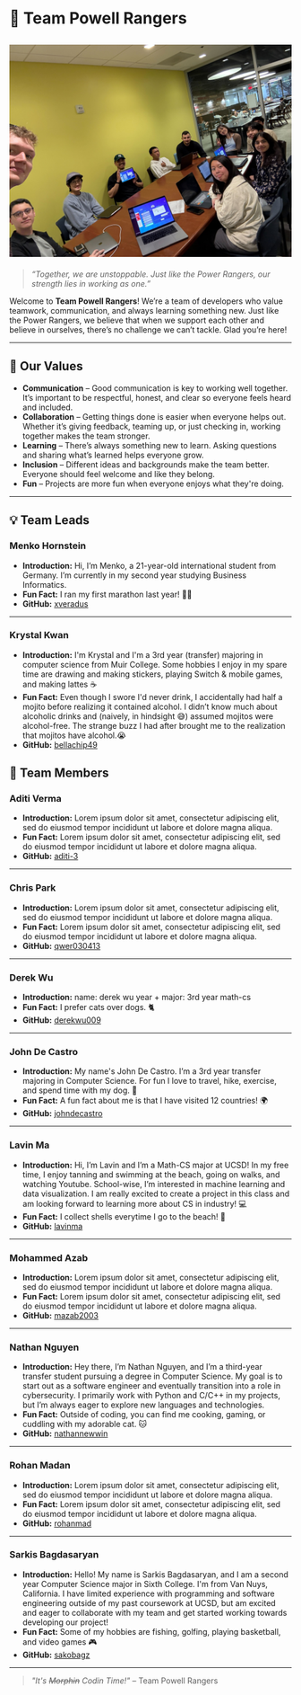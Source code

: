 
# 🚀 Team Powell Rangers
![Team 19 Group Picture](./IMG_3800.jpg)
---
> *“Together, we are unstoppable. Just like the Power Rangers, our strength lies in working as one.”*  

Welcome to **Team Powell Rangers**! We’re a team of developers who value teamwork, communication, and always learning something new. Just like the Power Rangers, we believe that when we support each other and believe in ourselves, there’s no challenge we can’t tackle. Glad you’re here!

---

## 🎯 Our Values

- **Communication** – Good communication is key to working well together. It’s important to be respectful, honest, and clear so everyone feels heard and included.
- **Collaboration** – Getting things done is easier when everyone helps out. Whether it’s giving feedback, teaming up, or just checking in, working together makes the team stronger.
- **Learning** – There’s always something new to learn. Asking questions and sharing what’s learned helps everyone grow.
- **Inclusion** – Different ideas and backgrounds make the team better. Everyone should feel welcome and like they belong.
- **Fun** – Projects are more fun when everyone enjoys what they're doing.

---

## 💡 Team Leads

### Menko Hornstein
- **Introduction:** Hi, I’m Menko, a 21-year-old international student from Germany. I’m currently in my second year studying Business Informatics.
- **Fun Fact:** I ran my first marathon last year! 🏃‍♂️
- **GitHub:** [xveradus](https://xveradus.github.io/CSE-110/)

---

### Krystal Kwan
- **Introduction:** I'm Krystal and I'm a 3rd year (transfer) majoring in computer science from Muir College. Some hobbies I enjoy in my spare time are drawing and making stickers, playing Switch & mobile games, and making lattes ☕️
- **Fun Fact:** Even though I swore I'd never drink, I accidentally had half a mojito before realizing it contained alcohol. I didn’t know much about alcoholic drinks and (naively, in hindsight 😅) assumed mojitos were alcohol-free. The strange buzz I had after brought me to the realization that mojitos have alcohol.😭
- **GitHub:** [bellachip49](https://bellachip49.github.io/krystal-usr-page/)

## 👥 Team Members

###  Aditi Verma
- **Introduction:** Lorem ipsum dolor sit amet, consectetur adipiscing elit, sed do eiusmod tempor incididunt ut labore et dolore magna aliqua.
- **Fun Fact:** Lorem ipsum dolor sit amet, consectetur adipiscing elit, sed do eiusmod tempor incididunt ut labore et dolore magna aliqua.
- **GitHub:** [aditi-3](https://aditi-3.github.io/GitHub-Pages-project/)

---

###  Chris Park

- **Introduction:** Lorem ipsum dolor sit amet, consectetur adipiscing elit, sed do eiusmod tempor incididunt ut labore et dolore magna aliqua.
- **Fun Fact:** Lorem ipsum dolor sit amet, consectetur adipiscing elit, sed do eiusmod tempor incididunt ut labore et dolore magna aliqua.
- **GitHub:** [qwer030413](https://qwer030413.github.io/CSE110Review/)

---
###  Derek Wu

- **Introduction:** 
name: derek wu 
year + major: 3rd year math-cs
- **Fun Fact:** I prefer cats over dogs. 🐈
- **GitHub:** [derekwu009](https://derekwu009.github.io/github-pages/#my-user-page)

---
###  John De Castro

- **Introduction:** My name's John De Castro. I’m a 3rd year transfer majoring in Computer Science. For fun I love to travel, hike, exercise, and spend time with my dog. 🐶
- **Fun Fact:** A fun fact about me is that I have visited 12 countries! 🌍
- **GitHub:** [johndecastro](https://johndecastro.github.io/Github-User-Page/)

---
###  Lavin Ma

- **Introduction:** Hi, I’m Lavin and I’m a Math-CS major at UCSD! In my free time, I enjoy tanning and swimming at the beach, going on walks, and watching Youtube. School-wise, I’m interested in machine learning and data visualization. I am really excited to create a project in this class and am looking forward to learning more about CS in industry! 💻
- **Fun Fact:** I collect shells everytime I go to the beach! 🐚
- **GitHub:** [lavinma](https://lavinma.github.io/)

---
### Mohammed Azab

- **Introduction:** Lorem ipsum dolor sit amet, consectetur adipiscing elit, sed do eiusmod tempor incididunt ut labore et dolore magna aliqua.
- **Fun Fact:** Lorem ipsum dolor sit amet, consectetur adipiscing elit, sed do eiusmod tempor incididunt ut labore et dolore magna aliqua.
- **GitHub:** [mazab2003](https://mazab2003.github.io/mazabCse110/##about-me)

---
### Nathan Nguyen

- **Introduction:** Hey there, I’m Nathan Nguyen, and I’m a third-year transfer student pursuing a degree in Computer Science. My goal is to start out as a software engineer and eventually transition into a role in cybersecurity. I primarily work with Python and C/C++ in my projects, but I’m always eager to explore new languages and technologies. 
- **Fun Fact:** Outside of coding, you can find me cooking, gaming, or cuddling with my adorable cat. 🐱
- **GitHub:** [nathannewwin](https://nathannewwin.github.io/CSE110Project/)

---
### Rohan Madan

- **Introduction:** Lorem ipsum dolor sit amet, consectetur adipiscing elit, sed do eiusmod tempor incididunt ut labore et dolore magna aliqua.
- **Fun Fact:** Lorem ipsum dolor sit amet, consectetur adipiscing elit, sed do eiusmod tempor incididunt ut labore et dolore magna aliqua.
- **GitHub:** [rohanmad](https://rohanmad.github.io/cse110lab1/)

---
### Sarkis Bagdasaryan

- **Introduction:** Hello! My name is Sarkis Bagdasaryan, and I am a second year Computer Science major in Sixth College. I'm from Van Nuys, California. I have limited experience with programming and software engineering outside of my past coursework at UCSD, but am excited and eager to collaborate with my team and get started working towards developing our project!
- **Fun Fact:**  Some of my hobbies are fishing, golfing, playing basketball, and video games 🎮
- **GitHub:** [sakobagz](https://sakobagz.github.io/Pages/)

---
> *"It's ~~Morphin~~ Codin Time!"* – Team Powell Rangers
